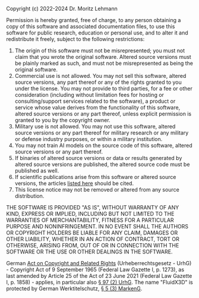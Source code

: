 Copyright (c) 2022-2024 Dr. Moritz Lehmann

Permission is hereby granted, free of charge, to any person obtaining a copy of this software and associated documentation files, to use this software for public research, education or personal use, and to alter it and redistribute it freely, subject to the following restrictions:

1. The origin of this software must not be misrepresented; you must not claim that you wrote the original software. Altered source versions must be plainly marked as such, and must not be misrepresented as being the original software.
2. Commercial use is not allowed. You may not sell this software, altered source versions, any part thereof or any of the rights granted to you under the license. You may not provide to third parties, for a fee or other consideration (including without limitation fees for hosting or consulting/support services related to the software), a product or service whose value derives from the functionality of this software, altered source versions or any part thereof, unless explicit permission is granted to you by the copyright owner.
3. Military use is not allowed. You may not use this software, altered source versions or any part thereof for military research or any military or defense industry purposes, or within a military institution.
4. You may not train AI models on the source code of this software, altered source versions or any part thereof.
5. If binaries of altered source versions or data or results generated by altered source versions are published, the altered source code must be published as well.
6. If scientific publications arise from this software or altered source versions, the articles [listed here](https://github.com/ProjectPhysX/FluidX3D#references) should be cited.
7. This license notice may not be removed or altered from any source distribution.

THE SOFTWARE IS PROVIDED "AS IS", WITHOUT WARRANTY OF ANY KIND, EXPRESS OR IMPLIED, INCLUDING BUT NOT LIMITED TO THE WARRANTIES OF MERCHANTABILITY, FITNESS FOR A PARTICULAR PURPOSE AND NONINFRINGEMENT. IN NO EVENT SHALL THE AUTHORS OR COPYRIGHT HOLDERS BE LIABLE FOR ANY CLAIM, DAMAGES OR OTHER LIABILITY, WHETHER IN AN ACTION OF CONTRACT, TORT OR OTHERWISE, ARISING FROM, OUT OF OR IN CONNECTION WITH THE SOFTWARE OR THE USE OR OTHER DEALINGS IN THE SOFTWARE.

German [Act on Copyright and Related Rights](https://www.gesetze-im-internet.de/englisch_urhg/englisch_urhg.html) (Urheberrechtsgesetz - UrhG) - Copyright Act of 9 September 1965 (Federal Law Gazette I, p. 1273), as last amended by Article 25 of the Act of 23 June 2021 (Federal Law Gazette I, p. 1858) - applies, in particular also [§ 97 (2) UrhG](https://www.gesetze-im-internet.de/englisch_urhg/englisch_urhg.html#p0881). The name "FluidX3D" is protected by German Werktitelschutz, [§ 5 (3) MarkenG](https://www.gesetze-im-internet.de/markeng/__5.html).